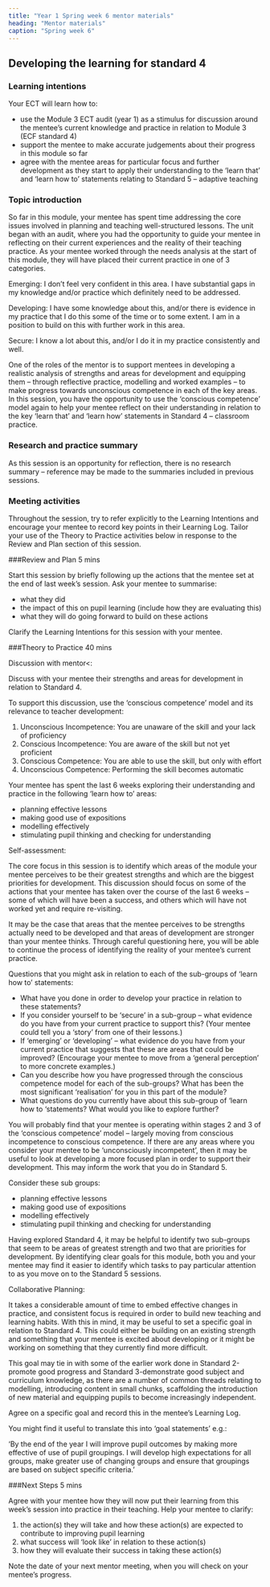 ```yaml
---
title: "Year 1 Spring week 6 mentor materials"
heading: "Mentor materials"
caption: "Spring week 6"
---
```


## Developing the learning for standard 4

### Learning intentions

Your ECT will learn how to:

- use the Module 3 ECT audit (year 1) as a stimulus for discussion around the mentee’s current knowledge and practice in relation to Module 3 (ECF standard 4)
- support the mentee to make accurate judgements about their progress in this module so far
- agree with the mentee areas for particular focus and further development as they start to apply their understanding to the ‘learn that’ and ‘learn how to’ statements relating to Standard 5 – adaptive teaching

### Topic introduction

So far in this module, your mentee has spent time addressing the core issues involved in planning and teaching well-structured lessons. The unit began with an audit, where you had the opportunity to guide your mentee in reflecting on their current experiences and the reality of their teaching practice. As your mentee worked through the needs analysis at the start of this module, they will have placed their current practice in one of 3 categories.

Emerging: I don’t feel very confident in this area. I have substantial gaps in my knowledge and/or practice which definitely need to be addressed.

Developing: I have some knowledge about this, and/or there is evidence in my practice that I do this some of the time or to some extent. I am in a position to build on this with further work in this area.

Secure: I know a lot about this, and/or I do it in my practice consistently and well.

One of the roles of the mentor is to support mentees in developing a realistic analysis of strengths and areas for development and equipping them – through reflective practice, modelling and worked examples – to make progress towards unconscious competence in each of the key areas. In this session, you have the opportunity to use the ‘conscious competence’ model again to help your mentee reflect on their understanding in relation to the key ‘learn that’ and ‘learn how’ statements in Standard 4 – classroom practice.

### Research and practice summary

As this session is an opportunity for reflection, there is no research summary – reference may be made to the summaries included in previous sessions.

### Meeting activities

Throughout the session, try to refer explicitly to the Learning Intentions and encourage your mentee to record key points in their Learning Log. Tailor your use of the Theory to Practice activities below in response to the Review and Plan section of this session.

###Review and Plan 5 mins

Start this session by briefly following up the actions that the mentee set at the end of last week’s session. Ask your mentee to summarise:

- what they did
- the impact of this on pupil learning (include how they are evaluating this)
- what they will do going forward to build on these actions

Clarify the Learning Intentions for this session with your mentee.

###Theory to Practice 40 mins

Discussion with mentor<:

Discuss with your mentee their strengths and areas for development in relation to Standard 4.

To support this discussion, use the ‘conscious competence’ model and its relevance to teacher development:

1. Unconscious Incompetence: You are unaware of the skill and your lack of proficiency
2. Conscious Incompetence: You are aware of the skill but not yet proficient
3. Conscious Competence: You are able to use the skill, but only with effort
4. Unconscious Competence: Performing the skill becomes automatic

Your mentee has spent the last 6 weeks exploring their understanding and practice in the following ‘learn how to’ areas:

- planning effective lessons
- making good use of expositions
- modelling effectively
- stimulating pupil thinking and checking for understanding

Self-assessment:

The core focus in this session is to identify which areas of the module your mentee perceives to be their greatest strengths and which are the biggest priorities for development. This discussion should focus on some of the actions that your mentee has taken over the course of the last 6 weeks – some of which will have been a success, and others which will have not worked yet and require re-visiting.

It may be the case that areas that the mentee perceives to be strengths actually need to be developed and that areas of development are stronger than your mentee thinks. Through careful questioning here, you will be able to continue the process of identifying the reality of your mentee’s current practice.

Questions that you might ask in relation to each of the sub-groups of ‘learn how to’ statements:

- What have you done in order to develop your practice in relation to these statements?
- If you consider yourself to be ‘secure’ in a sub-group – what evidence do you have from your current practice to support this? (Your mentee could tell you a ‘story’ from one of their lessons.)
- If ‘emerging’ or ‘developing’ – what evidence do you have from your current practice that suggests that these are areas that could be improved? (Encourage your mentee to move from a ‘general perception’ to more concrete examples.)
- Can you describe how you have progressed through the conscious competence model for each of the sub-groups? What has been the most significant ‘realisation’ for you in this part of the module?
- What questions do you currently have about this sub-group of ‘learn how to ‘statements? What would you like to explore further?

You will probably find that your mentee is operating within stages 2 and 3 of the ‘conscious competence’ model – largely moving from conscious incompetence to conscious competence. If there are any areas where you consider your mentee to be ‘unconsciously incompetent’, then it may be useful to look at developing a more focused plan in order to support their development. This may inform the work that you do in Standard 5.

Consider these sub groups:

- planning effective lessons
- making good use of expositions
- modelling effectively
- stimulating pupil thinking and checking for understanding

Having explored Standard 4, it may be helpful to identify two sub-groups that seem to be areas of greatest strength and two that are priorities for development. By identifying clear goals for this module, both you and your mentee may find it easier to identify which tasks to pay particular attention to as you move on to the Standard 5 sessions.

Collaborative Planning:

It takes a considerable amount of time to embed effective changes in practice, and consistent focus is required in order to build new teaching and learning habits. With this in mind, it may be useful to set a specific goal in relation to Standard 4. This could either be building on an existing strength and something that your mentee is excited about developing or it might be working on something that they currently find more difficult.

This goal may tie in with some of the earlier work done in Standard 2-promote good progress and Standard 3-demonstrate good subject and curriculum knowledge, as there are a number of common threads relating to modelling, introducing content in small chunks, scaffolding the introduction of new material and equipping pupils to become increasingly independent.

Agree on a specific goal and record this in the mentee’s Learning Log.

You might find it useful to translate this into ‘goal statements’ e.g.:

‘By the end of the year I will improve pupil outcomes by making more effective of use of pupil groupings. I will develop high expectations for all groups, make greater use of changing groups and ensure that groupings are based on subject specific criteria.’

###Next Steps 5 mins

Agree with your mentee how they will now put their learning from this week’s session into practice in their teaching. Help your mentee to clarify:

1. the action(s) they will take and how these action(s) are expected to contribute to improving pupil learning
2. what success will ‘look like’ in relation to these action(s)
3. how they will evaluate their success in taking these action(s)

Note the date of your next mentor meeting, when you will check on your mentee’s progress.
